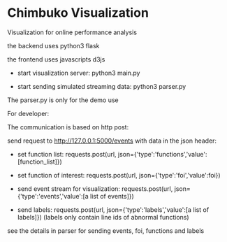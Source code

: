 # Chimbuko Visualization

Visualization for online performance analysis

the backend uses python3 flask

the frontend uses javascripts d3js

* start visualization server: python3 main.py

* start sending simulated streaming data: python3 parser.py

The parser.py is only for the demo use

For developer: 

The communication is based on http post:

send request to http://127.0.0.1:5000/events with data in the json header:

* set function list: requests.post(url, json={'type':'functions','value':[function_list]})

* set function of interest: requests.post(url, json={'type':'foi','value':foi})

* send event stream for visualization: requests.post(url, json={'type':'events','value':[a list of events]})

* send labels: requests.post(url, json={'type':'labels','value':[a list of labels]}) (labels only contain line ids of abnormal functions)

see the details in parser for sending events, foi, functions and labels
